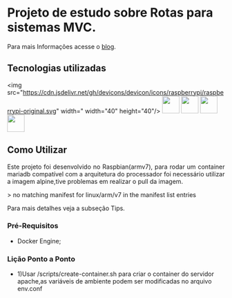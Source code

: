 # Projeto de estudo sobre Rotas para sistemas MVC.

Para mais Informações acesse o [blog](https://tobgabriel.github.io/).

## Tecnologias utilizadas
<img src="https://cdn.jsdelivr.net/gh/devicons/devicon/icons/raspberrypi/raspberrypi-original.svg" width=" width="40" height="40"/>       <img src="https://cdn.jsdelivr.net/gh/devicons/devicon/icons/docker/docker-original-wordmark.svg" width="40" height="40"/>        <img src="https://cdn.jsdelivr.net/gh/devicons/devicon/icons/php/php-original.svg" width="40" height="40" />       <img src="https://cdn.jsdelivr.net/gh/devicons/devicon/icons/composer/composer-original.svg" width="40" height="40" />     <img src="https://cdn.jsdelivr.net/gh/devicons/devicon/icons/bash/bash-original.svg" width="40" height="40" />

## Como Utilizar
<p style='text-align:justify;'>Este projeto foi desenvolvido no Raspbian(armv7), para rodar um container mariadb compatível com a arquitetura do processador foi necessário utilizar a imagem alpine,tive problemas em realizar o pull da imagem.</p>
    > no matching manifest for linux/arm/v7 in the manifest list entries
<p style='text-align:justify;'>Para mais detalhes veja a subseção Tips.</p>

### Pré-Requisitos
* Docker Engine;

### Lição Ponto a Ponto
* 1)Usar /scripts/create-container.sh para criar o container do servidor apache,as variáveis de ambiente podem ser modificadas no arquivo env.conf